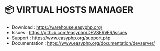 # **📦 VIRTUAL HOSTS MANAGER**

* Download : https://warehouse.easyphp.org/
* Issues : https://github.com/easyphp/DEVSERVER/issues
* Support : https://www.easyphp.org/support.php
* Documentation : https://www.easyphp.org/documentation/devserver/
